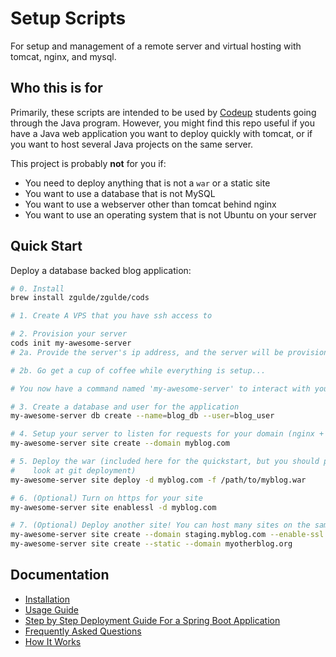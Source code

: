 # Setup Scripts

For setup and management of a remote server and virtual hosting with tomcat,
nginx, and mysql.

## Who this is for

Primarily, these scripts are intended to be used by [Codeup](http://codeup.com)
students going through the Java program. However, you might find this repo
useful if you have a Java web application you want to deploy quickly with
tomcat, or if you want to host several Java projects on the same server.

This project is probably **not** for you if:

- You need to deploy anything that is not a `war` or a static site
- You want to use a database that is not MySQL
- You want to use a webserver other than tomcat behind nginx
- You want to use an operating system that is not Ubuntu on your server

## Quick Start

Deploy a database backed blog application:

```bash
# 0. Install
brew install zgulde/zgulde/cods

# 1. Create A VPS that you have ssh access to

# 2. Provision your server
cods init my-awesome-server
# 2a. Provide the server's ip address, and the server will be provisioned

# 2b. Go get a cup of coffee while everything is setup...

# You now have a command named 'my-awesome-server' to interact with your server

# 3. Create a database and user for the application
my-awesome-server db create --name=blog_db --user=blog_user

# 4. Setup your server to listen for requests for your domain (nginx + tomcat)
my-awesome-server site create --domain myblog.com

# 5. Deploy the war (included here for the quickstart, but you should probably
#    look at git deployment)
my-awesome-server site deploy -d myblog.com -f /path/to/myblog.war

# 6. (Optional) Turn on https for your site
my-awesome-server site enablessl -d myblog.com

# 7. (Optional) Deploy another site! You can host many sites on the same server
my-awesome-server site create --domain staging.myblog.com --enable-ssl --spring-boot
my-awesome-server site create --static --domain myotherblog.org
```

## Documentation

- [Installation](docs/installation.md)
- [Usage Guide](docs/usage.md)
- [Step by Step Deployment Guide For a Spring Boot Application](docs/deployment-guide.md)
- [Frequently Asked Questions](docs/faq.md)
- [How It Works](docs/how-it-works.md)

